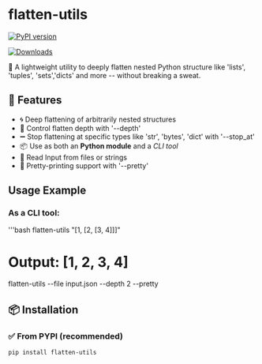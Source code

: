 

# flatten-utils
[![PyPI version](https://badge.fury.io/py/flatten-utils.svg)](https://pypi.org/project/flatten-utils/)

[![Downloads](https://static.pepy.tech/badge/flatten-utils)](https://pepy/tech/project/flatten-utils)



🔧 A lightweight utility to deeply flatten nested Python structure like 'lists', 'tuples', 'sets','dicts' and more -- without breaking a sweat.

## 🚀 Features 

- 🌀 Deep flattening of arbitrarily nested structures
- 🔂 Control flatten depth with '--depth'
- ➖ Stop flattening at specific types like 'str', 'bytes', 'dict' with '--stop_at'
- 📦 Use as both an **Python module** and a *CLI tool*
- 📁 Read Input from files or strings
- 🎨 Pretty-printing support with '--pretty'

## Usage Example

### As a CLI tool:

'''bash
flatten-utils "[1, [2, [3, 4]]]"
# Output: [1, 2, 3, 4]

flatten-utils --file input.json --depth 2 --pretty


## 📦 Installation

### ✅ From PYPI (recommended)

```bash
pip install flatten-utils



